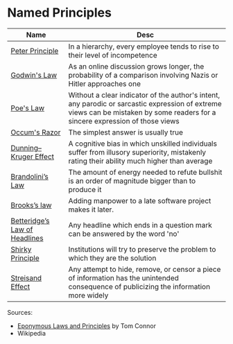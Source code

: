 # Named Principles

Name|Desc
---|---
[Peter Principle](https://en.wikipedia.org/wiki/Peter_principle)|In a hierarchy, every employee tends to rise to their level of incompetence
[Godwin's Law](https://en.wikipedia.org/wiki/Godwin%27s_law)|As an online discussion grows longer, the probability of a comparison involving Nazis or Hitler approaches one
[Poe's Law](https://en.wikipedia.org/wiki/Poe%27s_law)|Without a clear indicator of the author's intent, any parodic or sarcastic expression of extreme views can be mistaken by some readers for a sincere expression of those views
[Occum's Razor](https://en.wikipedia.org/wiki/Occam%27s_razor)|The simplest answer is usually true
[Dunning–Kruger Effect](https://en.wikipedia.org/wiki/Dunning%E2%80%93Kruger_effect)|A cognitive bias in which unskilled individuals suffer from illusory superiority, mistakenly rating their ability much higher than average
[Brandolini’s Law](https://en.wikipedia.org/wiki/Brandolini%27s_law)|The amount of energy needed to refute bullshit is an order of magnitude bigger than to produce it
[Brooks’s law](https://en.wikipedia.org/wiki/Brooks%27s_law)|Adding manpower to a late software project makes it later.
[Betteridge’s Law of Headlines](https://en.wikipedia.org/wiki/Betteridge%27s_law_of_headlines)|Any headline which ends in a question mark can be answered by the word 'no'
[Shirky Principle](https://en.wikipedia.org/wiki/Clay_Shirky#Shirky_principle)|Institutions will try to preserve the problem to which they are the solution
[Streisand Effect](https://en.wikipedia.org/wiki/Streisand_effect)|Any attempt to hide, remove, or censor a piece of information has the unintended consequence of publicizing the information more widely

Sources:

- [Eponymous Laws and Principles](https://medium.com/10x-curiosity/eponymous-laws-and-principles-35a4433cb561) by Tom Connor
- Wikipedia
